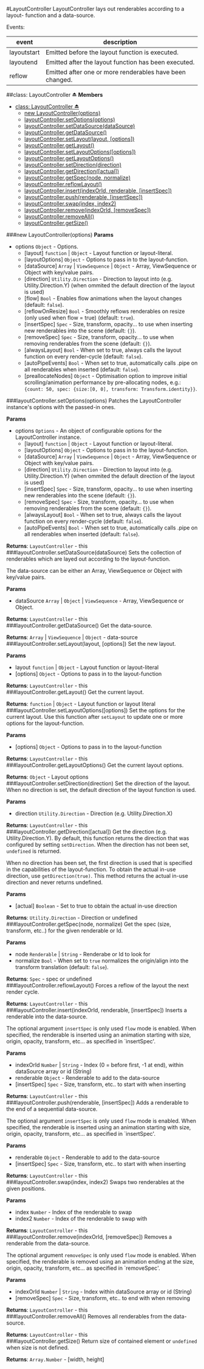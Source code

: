 <a name="module_LayoutController"></a>
#LayoutController
LayoutController lays out renderables according to a layout-
function and a data-source.

Events:

|event      |description|
|-----------|-----------|
|layoutstart|Emitted before the layout function is executed.|
|layoutend  |Emitted after the layout function has been executed.|
|reflow     |Emitted after one or more renderables have been changed.|

<a name="exp_module_LayoutController"></a>
##class: LayoutController ⏏
**Members**

* [class: LayoutController ⏏](#exp_module_LayoutController)
  * [new LayoutController(options)](#exp_new_module_LayoutController)
  * [layoutController.setOptions(options)](#module_LayoutController#setOptions)
  * [layoutController.setDataSource(dataSource)](#module_LayoutController#setDataSource)
  * [layoutController.getDataSource()](#module_LayoutController#getDataSource)
  * [layoutController.setLayout(layout, [options])](#module_LayoutController#setLayout)
  * [layoutController.getLayout()](#module_LayoutController#getLayout)
  * [layoutController.setLayoutOptions([options])](#module_LayoutController#setLayoutOptions)
  * [layoutController.getLayoutOptions()](#module_LayoutController#getLayoutOptions)
  * [layoutController.setDirection(direction)](#module_LayoutController#setDirection)
  * [layoutController.getDirection([actual])](#module_LayoutController#getDirection)
  * [layoutController.getSpec(node, normalize)](#module_LayoutController#getSpec)
  * [layoutController.reflowLayout()](#module_LayoutController#reflowLayout)
  * [layoutController.insert(indexOrId, renderable, [insertSpec])](#module_LayoutController#insert)
  * [layoutController.push(renderable, [insertSpec])](#module_LayoutController#push)
  * [layoutController.swap(index, index2)](#module_LayoutController#swap)
  * [layoutController.remove(indexOrId, [removeSpec])](#module_LayoutController#remove)
  * [layoutController.removeAll()](#module_LayoutController#removeAll)
  * [layoutController.getSize()](#module_LayoutController#getSize)

<a name="exp_new_module_LayoutController"></a>
###new LayoutController(options)
**Params**

- options `Object` - Options.  
  - \[layout\] `function` | `Object` - Layout function or layout-literal.  
  - \[layoutOptions\] `Object` - Options to pass in to the layout-function.  
  - \[dataSource\] `Array` | `ViewSequence` | `Object` - Array, ViewSequence or Object with key/value pairs.  
  - \[direction\] `Utility.Direction` - Direction to layout into (e.g. Utility.Direction.Y) (when ommited the default direction of the layout is used)  
  - \[flow\] `Bool` - Enables flow animations when the layout changes (default: `false`).  
  - \[reflowOnResize\] `Bool` - Smoothly reflows renderables on resize (only used when flow = true) (default: `true`).  
  - \[insertSpec\] `Spec` - Size, transform, opacity... to use when inserting new renderables into the scene (default: `{}`).  
  - \[removeSpec\] `Spec` - Size, transform, opacity... to use when removing renderables from the scene (default: `{}`).  
  - \[alwaysLayout\] `Bool` - When set to true, always calls the layout function on every render-cycle (default: `false`).  
  - \[autoPipeEvents\] `Bool` - When set to true, automatically calls .pipe on all renderables when inserted (default: `false`).  
  - \[preallocateNodes\] `Object` - Optimisation option to improve initial scrolling/animation performance by pre-allocating nodes, e.g.: `{count: 50, spec: {size:[0, 0], transform: Transform.identity}}`.  

<a name="module_LayoutController#setOptions"></a>
###layoutController.setOptions(options)
Patches the LayoutController instance's options with the passed-in ones.

**Params**

- options `Options` - An object of configurable options for the LayoutController instance.  
  - \[layout\] `function` | `Object` - Layout function or layout-literal.  
  - \[layoutOptions\] `Object` - Options to pass in to the layout-function.  
  - \[dataSource\] `Array` | `ViewSequence` | `Object` - Array, ViewSequence or Object with key/value pairs.  
  - \[direction\] `Utility.Direction` - Direction to layout into (e.g. Utility.Direction.Y) (when ommited the default direction of the layout is used)  
  - \[insertSpec\] `Spec` - Size, transform, opacity... to use when inserting new renderables into the scene (default: `{}`).  
  - \[removeSpec\] `Spec` - Size, transform, opacity... to use when removing renderables from the scene (default: `{}`).  
  - \[alwaysLayout\] `Bool` - When set to true, always calls the layout function on every render-cycle (default: `false`).  
  - \[autoPipeEvents\] `Bool` - When set to true, automatically calls .pipe on all renderables when inserted (default: `false`).  

**Returns**: `LayoutController` - this  
<a name="module_LayoutController#setDataSource"></a>
###layoutController.setDataSource(dataSource)
Sets the collection of renderables which are layed out according to
the layout-function.

The data-source can be either an Array, ViewSequence or Object
with key/value pairs.

**Params**

- dataSource `Array` | `Object` | `ViewSequence` - Array, ViewSequence or Object.  

**Returns**: `LayoutController` - this  
<a name="module_LayoutController#getDataSource"></a>
###layoutController.getDataSource()
Get the data-source.

**Returns**: `Array` | `ViewSequence` | `Object` - data-source  
<a name="module_LayoutController#setLayout"></a>
###layoutController.setLayout(layout, [options])
Set the new layout.

**Params**

- layout `function` | `Object` - Layout function or layout-literal  
- \[options\] `Object` - Options to pass in to the layout-function  

**Returns**: `LayoutController` - this  
<a name="module_LayoutController#getLayout"></a>
###layoutController.getLayout()
Get the current layout.

**Returns**: `function` | `Object` - Layout function or layout literal  
<a name="module_LayoutController#setLayoutOptions"></a>
###layoutController.setLayoutOptions([options])
Set the options for the current layout. Use this function after
`setLayout` to update one or more options for the layout-function.

**Params**

- \[options\] `Object` - Options to pass in to the layout-function  

**Returns**: `LayoutController` - this  
<a name="module_LayoutController#getLayoutOptions"></a>
###layoutController.getLayoutOptions()
Get the current layout options.

**Returns**: `Object` - Layout options  
<a name="module_LayoutController#setDirection"></a>
###layoutController.setDirection(direction)
Set the direction of the layout. When no direction is set, the default
direction of the layout function is used.

**Params**

- direction `Utility.Direction` - Direction (e.g. Utility.Direction.X)  

**Returns**: `LayoutController` - this  
<a name="module_LayoutController#getDirection"></a>
###layoutController.getDirection([actual])
Get the direction (e.g. Utility.Direction.Y). By default, this function
returns the direction that was configured by setting `setDirection`. When
the direction has not been set, `undefined` is returned.

When no direction has been set, the first direction is used that is specified
in the capabilities of the layout-function. To obtain the actual in-use direction,
use `getDirection(true)`. This method returns the actual in-use direction and
never returns undefined.

**Params**

- \[actual\] `Boolean` - Set to true to obtain the actual in-use direction  

**Returns**: `Utility.Direction` - Direction or undefined  
<a name="module_LayoutController#getSpec"></a>
###layoutController.getSpec(node, normalize)
Get the spec (size, transform, etc..) for the given renderable or
Id.

**Params**

- node `Renderable` | `String` - Renderabe or Id to look for  
- normalize `Bool` - When set to `true` normalizes the origin/align into the transform translation (default: `false`).  

**Returns**: `Spec` - spec or undefined  
<a name="module_LayoutController#reflowLayout"></a>
###layoutController.reflowLayout()
Forces a reflow of the layout the next render cycle.

**Returns**: `LayoutController` - this  
<a name="module_LayoutController#insert"></a>
###layoutController.insert(indexOrId, renderable, [insertSpec])
Inserts a renderable into the data-source.

The optional argument `insertSpec` is only used `flow` mode is enabled.
When specified, the renderable is inserted using an animation starting with
size, origin, opacity, transform, etc... as specified in `insertSpec'.

**Params**

- indexOrId `Number` | `String` - Index (0 = before first, -1 at end), within dataSource array or id (String)  
- renderable `Object` - Renderable to add to the data-source  
- \[insertSpec\] `Spec` - Size, transform, etc.. to start with when inserting  

**Returns**: `LayoutController` - this  
<a name="module_LayoutController#push"></a>
###layoutController.push(renderable, [insertSpec])
Adds a renderable to the end of a sequential data-source.

The optional argument `insertSpec` is only used `flow` mode is enabled.
When specified, the renderable is inserted using an animation starting with
size, origin, opacity, transform, etc... as specified in `insertSpec'.

**Params**

- renderable `Object` - Renderable to add to the data-source  
- \[insertSpec\] `Spec` - Size, transform, etc.. to start with when inserting  

**Returns**: `LayoutController` - this  
<a name="module_LayoutController#swap"></a>
###layoutController.swap(index, index2)
Swaps two renderables at the given positions.

**Params**

- index `Number` - Index of the renderable to swap  
- index2 `Number` - Index of the renderable to swap with  

**Returns**: `LayoutController` - this  
<a name="module_LayoutController#remove"></a>
###layoutController.remove(indexOrId, [removeSpec])
Removes a renderable from the data-source.

The optional argument `removeSpec` is only used `flow` mode is enabled.
When specified, the renderable is removed using an animation ending at
the size, origin, opacity, transform, etc... as specified in `removeSpec'.

**Params**

- indexOrId `Number` | `String` - Index within dataSource array or id (String)  
- \[removeSpec\] `Spec` - Size, transform, etc.. to end with when removing  

**Returns**: `LayoutController` - this  
<a name="module_LayoutController#removeAll"></a>
###layoutController.removeAll()
Removes all renderables from the data-source.

**Returns**: `LayoutController` - this  
<a name="module_LayoutController#getSize"></a>
###layoutController.getSize()
Return size of contained element or `undefined` when size is not defined.

**Returns**: `Array.Number` - [width, height]  
